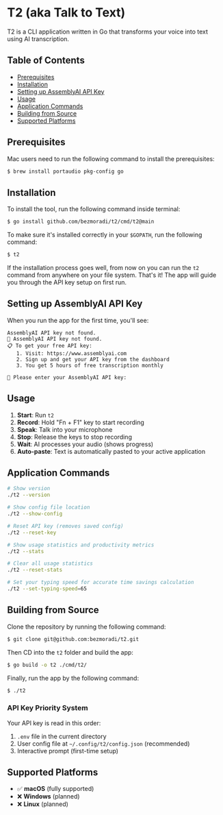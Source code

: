 # T2 (aka Talk to Text)

T2 is a CLI application written in Go that transforms your voice into text using AI transcription.

## Table of Contents

-   [Prerequisites](#prerequisites)
-   [Installation](#installation)
-   [Setting up AssemblyAI API Key](#setting-up-assemblyai-api-key)
-   [Usage](#usage)
-   [Application Commands](#application-commands)
-   [Building from Source](#building-from-source)
-   [Supported Platforms](#supported-platforms)

## Prerequisites

Mac users need to run the following command to install the prerequisites:

```sh
$ brew install portaudio pkg-config go
```

## Installation

To install the tool, run the following command inside terminal:

```sh
$ go install github.com/bezmoradi/t2/cmd/t2@main
```

To make sure it's installed correctly in your `$GOPATH`, run the following command:

```sh
$ t2
```

If the installation process goes well, from now on you can run the `t2` command from anywhere on your file system. That's it! The app will guide you through the API key setup on first run.

## Setting up AssemblyAI API Key

When you run the app for the first time, you'll see:

```text
AssemblyAI API key not found.
🔑 AssemblyAI API key not found.
📋 To get your free API key:
   1. Visit: https://www.assemblyai.com
   2. Sign up and get your API key from the dashboard
   3. You get 5 hours of free transcription monthly

🔐 Please enter your AssemblyAI API key:
```

## Usage

1. **Start**: Run `t2`
2. **Record**: Hold "Fn + F1" key to start recording
3. **Speak**: Talk into your microphone
4. **Stop**: Release the keys to stop recording
5. **Wait**: AI processes your audio (shows progress)
6. **Auto-paste**: Text is automatically pasted to your active application

## Application Commands

```sh
# Show version
./t2 --version

# Show config file location
./t2 --show-config

# Reset API key (removes saved config)
./t2 --reset-key

# Show usage statistics and productivity metrics
./t2 --stats

# Clear all usage statistics
./t2 --reset-stats

# Set your typing speed for accurate time savings calculation
./t2 --set-typing-speed=65
```

## Building from Source

Clone the repository by running the following command:

```sh
$ git clone git@github.com:bezmoradi/t2.git
```

Then CD into the `t2` folder and build the app:

```sh
$ go build -o t2 ./cmd/t2/ 
```

Finally, run the app by the following command:

```sh
$ ./t2
```

### API Key Priority System

Your API key is read in this order:

1. `.env` file in the current directory
2. User config file at `~/.config/t2/config.json` (recommended)
3. Interactive prompt (first-time setup)

## Supported Platforms

-   ✅ **macOS** (fully supported)
-   ❌ **Windows** (planned)
-   ❌ **Linux** (planned)
